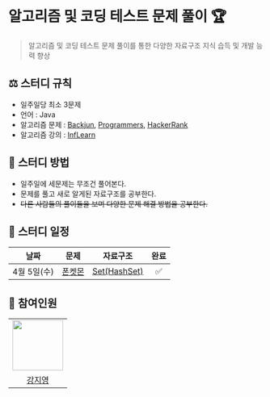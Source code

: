 # 알고리즘 및 코딩 테스트 문제 풀이 🏆
> 알고리즘 및 코딩 테스트 문제 풀이를 통한 다양한 자료구조 지식 습득 및 개발 능력 향상  

## ⚖️ 스터디 규칙
- 일주일당 최소 3문제
- 언어 : Java
- 알고리즘 문제 : [Backjun](https://www.acmicpc.net/), [Programmers](https://programmers.co.kr/), [HackerRank](https://www.hackerrank.com/)
- 알고리즘 강의 : [InfLearn](https://www.inflearn.com/course/%EC%9E%90%EB%B0%94-%EC%95%8C%EA%B3%A0%EB%A6%AC%EC%A6%98-%EB%AC%B8%EC%A0%9C%ED%92%80%EC%9D%B4-%EC%BD%94%ED%85%8C%EB%8C%80%EB%B9%84/dashboard)


## 📖 스터디 방법
- 일주일에 세문제는 무조건 풀어본다.
- 문제를 풀고 새로 알게된 자료구조를 공부한다.
- ~~다른 사람들의 풀이들을 보며 다양한 문제 해결 방법을 공부한다.~~

## 📅 스터디 일정

| 날짜 | 문제 | 자료구조 | 완료 |
| --- | --- | --- |:---:|
| 4월 5일(수) | [폰켓몬](https://github.com/picjoy/Algorithm/blob/main/Coding%20Test/Hash/%EB%AC%B8%EC%A0%9C/%ED%8F%B0%EC%BC%93%EB%AA%AC.md) | [Set(HashSet)](https://github.com/picjoy/Algorithm/blob/main/Coding%20Test/Hash/%EC%9E%90%EB%A3%8C%EA%B5%AC%EC%A1%B0/HashSet.md)|✅|  

## 👥 참여인원
<table>
  <tr>
    <td>
        <a href="https://github.com/picjoy">
            <img src="https://avatars.githubusercontent.com/u/108355379?s=400&u=c05a6d0ff517c777b487b4fa574f4c4a658514a2&v=4" width="100px" />
        </a>
    </td>
  </tr>

  <tr> 
      <td align="center"><a href="https://github.com/picjoy">강지영</a></td>
  </tr>
</table>
<span></span>

